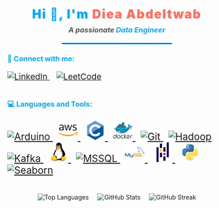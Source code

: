 <h1 align="center" style="color:#00aaff; font-weight: 900; letter-spacing: 2px;">
  Hi 👋, I'm <span style="color:#ff6f61;">Diea Abdeltwab</span>
</h1>

<h3 align="center" style="color:#555; font-style: italic; margin-top: -10px;">
  A passionate <span style="color:#00aaff;">Data Engineer</span>
</h3>

<hr style="width: 50%; margin: 20px auto; border: 1px solid #00aaff;" />

<h3 align="left" style="color:#00aaff;">🔗 Connect with me:</h3>
<p align="left" style="font-size: 1.2rem;">
  <a href="https://linkedin.com/in/diea-abdeltwab-09a9a2242" target="_blank" style="margin-right: 15px;">
    <img src="https://raw.githubusercontent.com/rahuldkjain/github-profile-readme-generator/master/src/images/icons/Social/linked-in-alt.svg" alt="LinkedIn" height="35" width="45" />
  </a>
  <a href="https://www.leetcode.com/diea__" target="_blank" style="margin-right: 15px;">
    <img src="https://raw.githubusercontent.com/rahuldkjain/github-profile-readme-generator/master/src/images/icons/Social/leet-code.svg" alt="LeetCode" height="35" width="45" />
  </a>
</p>

<h3 align="left" style="color:#00aaff; margin-top: 40px;">💻 Languages and Tools:</h3>
<p align="left" style="font-size: 1.4rem;">
  <a href="https://www.arduino.cc/" target="_blank" rel="noreferrer" style="margin-right: 12px;">
    <img src="https://cdn.worldvectorlogo.com/logos/arduino-1.svg" alt="Arduino" width="45" height="45"/>
  </a>
  <a href="https://aws.amazon.com" target="_blank" rel="noreferrer" style="margin-right: 12px;">
    <img src="https://raw.githubusercontent.com/devicons/devicon/master/icons/amazonwebservices/amazonwebservices-original-wordmark.svg" alt="AWS" width="45" height="45"/>
  </a>
  <a href="https://www.cprogramming.com/" target="_blank" rel="noreferrer" style="margin-right: 12px;">
    <img src="https://raw.githubusercontent.com/devicons/devicon/master/icons/c/c-original.svg" alt="C" width="45" height="45"/>
  </a>
  <a href="https://www.docker.com/" target="_blank" rel="noreferrer" style="margin-right: 12px;">
    <img src="https://raw.githubusercontent.com/devicons/devicon/master/icons/docker/docker-original-wordmark.svg" alt="Docker" width="45" height="45"/>
  </a>
  <a href="https://git-scm.com/" target="_blank" rel="noreferrer" style="margin-right: 12px;">
    <img src="https://www.vectorlogo.zone/logos/git-scm/git-scm-icon.svg" alt="Git" width="45" height="45"/>
  </a>
  <a href="https://hadoop.apache.org/" target="_blank" rel="noreferrer" style="margin-right: 12px;">
    <img src="https://www.vectorlogo.zone/logos/apache_hadoop/apache_hadoop-icon.svg" alt="Hadoop" width="45" height="45"/>
  </a>
  <a href="https://kafka.apache.org/" target="_blank" rel="noreferrer" style="margin-right: 12px;">
    <img src="https://www.vectorlogo.zone/logos/apache_kafka/apache_kafka-icon.svg" alt="Kafka" width="45" height="45"/>
  </a>
  <a href="https://www.linux.org/" target="_blank" rel="noreferrer" style="margin-right: 12px;">
    <img src="https://raw.githubusercontent.com/devicons/devicon/master/icons/linux/linux-original.svg" alt="Linux" width="45" height="45"/>
  </a>
  <a href="https://www.microsoft.com/en-us/sql-server" target="_blank" rel="noreferrer" style="margin-right: 12px;">
    <img src="https://www.svgrepo.com/show/303229/microsoft-sql-server-logo.svg" alt="MSSQL" width="45" height="45"/>
  </a>
  <a href="https://www.mysql.com/" target="_blank" rel="noreferrer" style="margin-right: 12px;">
    <img src="https://raw.githubusercontent.com/devicons/devicon/master/icons/mysql/mysql-original-wordmark.svg" alt="MySQL" width="45" height="45"/>
  </a>
  <a href="https://pandas.pydata.org/" target="_blank" rel="noreferrer" style="margin-right: 12px;">
    <img src="https://raw.githubusercontent.com/devicons/devicon/2ae2a900d2f041da66e950e4d48052658d850630/icons/pandas/pandas-original.svg" alt="Pandas" width="45" height="45"/>
  </a>
  <a href="https://www.python.org" target="_blank" rel="noreferrer" style="margin-right: 12px;">
    <img src="https://raw.githubusercontent.com/devicons/devicon/master/icons/python/python-original.svg" alt="Python" width="45" height="45"/>
  </a>
  <a href="https://seaborn.pydata.org/" target="_blank" rel="noreferrer" style="margin-right: 12px;">
    <img src="https://seaborn.pydata.org/_images/logo-mark-lightbg.svg" alt="Seaborn" width="45" height="45"/>
  </a>
</p>

<div style="display: flex; flex-wrap: wrap; gap: 20px; margin-top: 40px; justify-content: center;">
  <img src="https://github-readme-stats.vercel.app/api/top-langs?username=dieaabdeltwab&show_icons=true&locale=en&layout=compact" alt="Top Languages" />
  <img src="https://github-readme-stats.vercel.app/api?username=dieaabdeltwab&show_icons=true&locale=en" alt="GitHub Stats" />
  <img src="https://github-readme-streak-stats.herokuapp.com/?user=dieaabdeltwab&" alt="GitHub Streak" />
</div>
